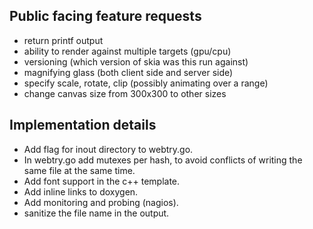 Public facing feature requests
------------------------------
 - return printf output
 - ability to render against multiple targets (gpu/cpu)
 - versioning (which version of skia was this run against)
 - magnifying glass (both client side and server side)
 - specify scale, rotate, clip (possibly animating over a range)
 - change canvas size from 300x300 to other sizes


Implementation details
----------------------
 - Add flag for inout directory to webtry.go.
 - In webtry.go add mutexes per hash, to avoid conflicts of writing the same file at the same time.
 - Add font support in the c++ template.
 - Add inline links to doxygen.
 - Add monitoring and probing (nagios).
 - sanitize the file name in the output.

